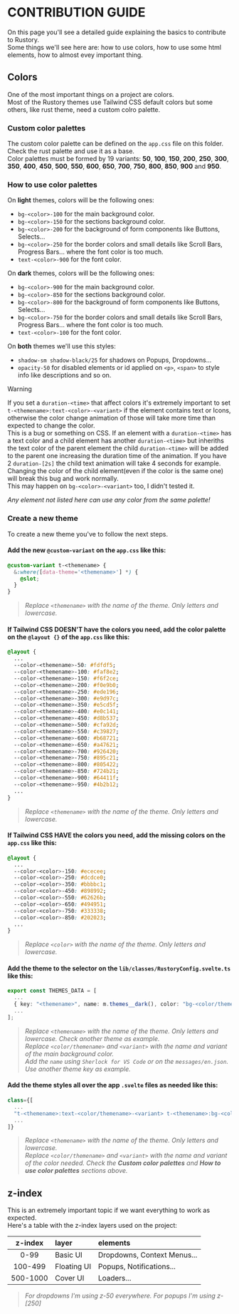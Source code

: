 # CONTRIBUTION GUIDE

On this page you'll see a detailed guide explaining the basics to contribute to Rustory.  
Some things we'll see here are: how to use colors, how to use some html elements, how to almost evey important thing.

## Colors

One of the most important things on a project are colors.  
Most of the Rustory themes use Tailwind CSS default colors but some others, like rust theme, need a custom colro palette.

### Custom color palettes

The custom color palette can be defined on the `app.css` file on this folder. Check the rust palette and use it as a base.  
Color palettes must be formed by 19 variants: **50**, **100**, **150**, **200**, **250**, **300**, **350**, **400**, **450**, **500**, **550**, **600**, **650**, **700**, **750**, **800**, **850**, **900** and **950**.

### How to use color palettes

On **light** themes, colors will be the following ones:

- `bg-<color>-100` for the main background color.
- `bg-<color>-150` for the sections background color.
- `bg-<color>-200` for the background of form components like Buttons, Selects...
- `bg-<color>-250` for the border colors and small details like Scroll Bars, Progress Bars... where the font color is too much.
- `text-<color>-900` for the font color.

On **dark** themes, colors will be the following ones:

- `bg-<color>-900` for the main background color.
- `bg-<color>-850` for the sections background color.
- `bg-<color>-800` for the background of form components like Buttons, Selects...
- `bg-<color>-750` for the border colors and small details like Scroll Bars, Progress Bars... where the font color is too much.
- `text-<color>-100` for the font color.

On **both** themes we'll use this styles:

- `shadow-sm shadow-black/25` for shadows on Popups, Dropdowns...
- `opacity-50` for disabled elements or id applied on `<p>`, `<span>` to style info like descriptions and so on.

> [!WARNING]
> If you set a `duration-<time>` that affect colors it's extremely important to set `t-<themename>:text-<color>-<variant>` if the element contains text or Icons, otherwise the color change animation of those will take more time than expected to change the color.  
> This is a bug or something on CSS. If an element with a `duration-<time>` has a text color and a child element has another `duration-<time>` but inheriths the text color of the parent element the child `duration-<time>` will be added to the parent one increasing the duration time of the animation. If you have 2 `duration-[2s]` the child text animation will take 4 seconds for example.  
> Changing the color of the child element(even if the color is the same one) will break this bug and work normally.  
> This may happen on `bg-<color>-<variant>` too, I didn't tested it.

_Any element not listed here can use any color from the same palette!_

### Create a new theme

To create a new theme you've to follow the next steps.

#### Add the new `@custom-variant` on the `app.css` like this:

```css
@custom-variant t-<themename> {
  &:where([data-theme='<themename>'] *) {
    @slot;
  }
}
```

> _Replace `<themename>` with the name of the theme. Only letters and lowercase._

#### If Tailwind CSS DOESN'T have the colors you need, add the color palette on the `@layout {}` of the `app.css` like this:

```css
@layout {
  ...
  --color-<themename>-50: #fdfdf5;
  --color-<themename>-100: #faf8e2;
  --color-<themename>-150: #f6f2ce;
  --color-<themename>-200: #f0e9b0;
  --color-<themename>-250: #ede196;
  --color-<themename>-300: #e9d97c;
  --color-<themename>-350: #e5cd5f;
  --color-<themename>-400: #e0c141;
  --color-<themename>-450: #d8b537;
  --color-<themename>-500: #cfa92d;
  --color-<themename>-550: #c39827;
  --color-<themename>-600: #b68721;
  --color-<themename>-650: #a47621;
  --color-<themename>-700: #926420;
  --color-<themename>-750: #895c21;
  --color-<themename>-800: #805422;
  --color-<themename>-850: #724b21;
  --color-<themename>-900: #64411f;
  --color-<themename>-950: #4b2b12;
  ...
}
```

> _Replace `<themename>` with the name of the theme. Only letters and lowercase._

#### If Tailwind CSS HAVE the colors you need, add the missing colors on the `app.css` like this:

```css
@layout {
  ...
  --color-<color>-150: #ececee;
  --color-<color>-250: #dcdce0;
  --color-<color>-350: #bbbbc1;
  --color-<color>-450: #898992;
  --color-<color>-550: #62626b;
  --color-<color>-650: #494951;
  --color-<color>-750: #333338;
  --color-<color>-850: #202023;
  ...
}
```

> _Replace `<color>` with the name of the theme. Only letters and lowercase._

#### Add the theme to the selector on the `lib/classes/RustoryConfig.svelte.ts` like this:

```ts
export const THEMES_DATA = [
  ...
  { key: "<themename>", name: m.themes__dark(), color: "bg-<color/themename>-<variant>" },,
  ...
];
```

> _Replace `<themename>` with the name of the theme. Only letters and lowercase. Check another theme as example._  
> _Replace `<color/themename>` and `<variant>` with the name and variant of the main background color._  
> _Add the `name` using `Sherlock for VS Code` or on the `messages/en.json`. Use another theme key as example._

#### Add the theme styles all over the app `.svelte` files as needed like this:

```ts
class={[
  ...
  "t-<themename>:text-<color/themename>-<variant> t-<themename>:bg-<color/themename>-<variant> t-<themename>:border-<color/themename>-<variant> ...",
  ...
]}
```

> _Replace `<themename>` with the name of the theme. Only letters and lowercase._  
> _Replace `<color/themename>` and `<variant>` with the name and variant of the color needed. Check the **Custom color palettes** and **How to use color palettes** sections above._

## z-index

This is an extremely important topic if we want everything to work as expected.  
Here's a table with the z-index layers used on the project:

| z-index  | layer       | elements                    |
| :------: | :---------- | :-------------------------- |
|   0-99   | Basic UI    | Dropdowns, Context Menus... |
| 100-499  | Floating UI | Popups, Notifications...    |
| 500-1000 | Cover UI    | Loaders...                  |

> _For dropdowns I'm using z-50 everywhere. For popups I'm using z-[250]_
